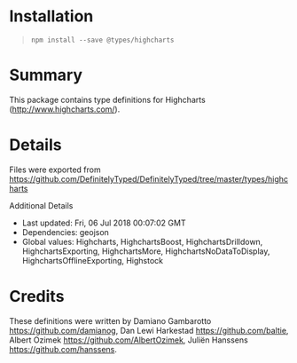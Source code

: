 # Installation
> `npm install --save @types/highcharts`

# Summary
This package contains type definitions for Highcharts (http://www.highcharts.com/).

# Details
Files were exported from https://github.com/DefinitelyTyped/DefinitelyTyped/tree/master/types/highcharts

Additional Details
 * Last updated: Fri, 06 Jul 2018 00:07:02 GMT
 * Dependencies: geojson
 * Global values: Highcharts, HighchartsBoost, HighchartsDrilldown, HighchartsExporting, HighchartsMore, HighchartsNoDataToDisplay, HighchartsOfflineExporting, Highstock

# Credits
These definitions were written by Damiano Gambarotto <https://github.com/damianog>, Dan Lewi Harkestad <https://github.com/baltie>, Albert Ozimek <https://github.com/AlbertOzimek>, Juliën Hanssens <https://github.com/hanssens>.
